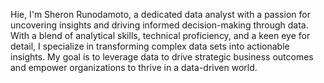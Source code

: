 Hie, I'm Sheron Runodamoto, a dedicated data analyst with a passion for uncovering insights and driving informed decision-making through data. 
With a blend of analytical skills, technical proficiency, and a keen eye for detail, I specialize in transforming complex data sets into actionable insights. 
My goal is to leverage data to drive strategic business outcomes and empower organizations to thrive in a data-driven world.


